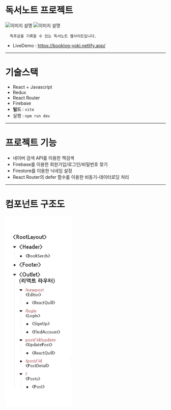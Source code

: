 # 독서노트 프로젝트
<img src="https://younggyung.notion.site/image/https%3A%2F%2Fs3-us-west-2.amazonaws.com%2Fsecure.notion-static.com%2F257a1121-4dce-46b1-abc5-d26dcdbc6da9%2FUntitled.png?table=block&id=4433120a-0677-4b6c-bf70-abebc58f2479&spaceId=2f27bdfa-bf20-49a8-87eb-ed34d41e6c64&width=1920&userId=&cache=v2" alt="이미지 설명" width="400" height="300">
<img src="https://younggyung.notion.site/image/https%3A%2F%2Fs3-us-west-2.amazonaws.com%2Fsecure.notion-static.com%2Fee3e0a56-9804-4dcb-9c06-416a55f4fd29%2FUntitled.png?table=block&id=a56d82d0-15d7-4291-95f2-cf15d6a7665a&spaceId=2f27bdfa-bf20-49a8-87eb-ed34d41e6c64&width=1920&userId=&cache=v2" alt="이미지 설명" width="400" height="300">

      독후감을 기록할 수 있는 독서노트 웹사이트입니다.

- LiveDemo : https://booklog-yoki.netlify.app/
---
# 기술스택
  - React + Javascript
  - Redux 
  - React Router
  - Firebase
- **빌드** :  `vite`
- 실행 :  `npm run dev`

---
# 프로젝트 기능
- 네이버 검색 API를 이용한 책검색
- Firebase를 이용한 회원가입/로그인/비밀번호 찾기 
- Firestore를 이용한 닉네임 설정
- React Router의 defer 함수를 이용한 비동기-데이터로딩 처리

---

# 컴포넌트 구조도
![](/image/컴포넌트구조.png)

